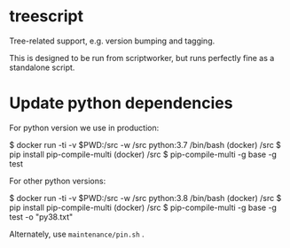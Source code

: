 # treescript

Tree-related support, e.g. version bumping and tagging.

This is designed to be run from scriptworker, but runs perfectly fine as a standalone script.

# Update python dependencies

For python version we use in production:

   $ docker run -ti -v $PWD:/src -w /src python:3.7 /bin/bash
   (docker) /src $ pip install pip-compile-multi
   (docker) /src $ pip-compile-multi -g base -g test

For other python versions:

   $ docker run -ti -v $PWD:/src -w /src python:3.8 /bin/bash
   (docker) /src $ pip install pip-compile-multi
   (docker) /src $ pip-compile-multi -g base -g test -o "py38.txt"

Alternately, use `maintenance/pin.sh` .
